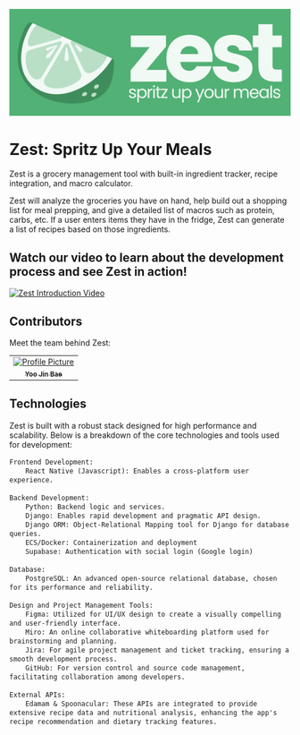 ![Zest Logo](image.png)


# Zest: Spritz Up Your Meals


Zest is a grocery management tool with built-in ingredient tracker, recipe integration, and macro calculator.

Zest will analyze the groceries you have on hand, help build out a shopping list for meal prepping, and give a detailed list of macros such as protein, carbs, etc. If a user enters items they have in the fridge, Zest can generate a list of recipes based on those ingredients.

## Watch our video to learn about the development process and see Zest in action!

[![Zest Introduction Video](http://img.youtube.com/vi/j5szZXsyxWs/0.jpg)](http://www.youtube.com/watch?v=j5szZXsyxWs "Zest Introduction Video")

## Contributors

Meet the team behind Zest:

<table>
  <tr>
    <td align="center">
      <a href="https://www.linkedin.com/in/bae-yoojin/">
        <img src="https://media.licdn.com/dms/image/D5603AQFCAqmx2XiFQA/profile-displayphoto-shrink_400_400/0/1711556780176?e=1719446400&v=beta&t=ZkMxgPDj8BpIsLlnxJ9q1300T5NphX0DVW5vTuTBfmM" width="100px;" alt="Profile Picture"/><br />
        <sub><b>Yoo Jin Bae</b></sub>
      </a><br />
    </td>
    <!-- Repeat the above block for each contributor -->
  </tr>
</table>

## Technologies

Zest is built with a robust stack designed for high performance and scalability. Below is a breakdown of the core technologies and tools used for development:

    Frontend Development:
        React Native (Javascript): Enables a cross-platform user experience.

    Backend Development:
        Python: Backend logic and services.
        Django: Enables rapid development and pragmatic API design.
        Django ORM: Object-Relational Mapping tool for Django for database queries.
        ECS/Docker: Containerization and deployment
        Supabase: Authentication with social login (Google login)

    Database:
        PostgreSQL: An advanced open-source relational database, chosen for its performance and reliability.

    Design and Project Management Tools:
        Figma: Utilized for UI/UX design to create a visually compelling and user-friendly interface.
        Miro: An online collaborative whiteboarding platform used for brainstorming and planning.
        Jira: For agile project management and ticket tracking, ensuring a smooth development process.
        GitHub: For version control and source code management, facilitating collaboration among developers.

    External APIs:
        Edamam & Spoonacular: These APIs are integrated to provide extensive recipe data and nutritional analysis, enhancing the app's recipe recommendation and dietary tracking features.
